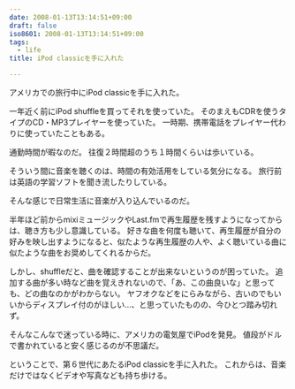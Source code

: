 ```yaml
---
date: 2008-01-13T13:14:51+09:00
draft: false
iso8601: 2008-01-13T13:14:51+09:00
tags:
  - life
title: iPod classicを手に入れた

---
```


アメリカでの旅行中にiPod classicを手に入れた。

一年近く前にiPod shuffleを買ってそれを使っていた。
そのまえもCDRを使うタイプのCD・MP3プレイヤーを使っていた。
一時期、携帯電話をプレイヤー代わりに使っていたこともある。

通勤時間が暇なのだ。
往復２時間超のうち１時間くらいは歩いている。

そういう間に音楽を聴くのは、時間の有効活用をしている気分になる。
旅行前は英語の学習ソフトを聞き流したりしている。

そんな感じで日常生活に音楽が入り込んでいるのだ。

半年ほど前からmixiミュージックやLast.fmで再生履歴を残すようになってからは、聴き方も少し意識している。
好きな曲を何度も聴いて、再生履歴が自分の好みを映し出すようになると、似たような再生履歴の人や、よく聴いている曲に似たような曲をお奨めしてくれるからだ。

しかし、shuffleだと、曲を確認することが出来ないというのが困っていた。
追加する曲が多い時など曲を覚えきれないので、「あ、この曲良いな」と思っても、どの曲なのかがわからない。
ヤフオクなどをにらみながら、古いのでもいいからディスプレイ付のがほしい…、と思っていたものの、今ひとつ踏み切れず。

そんなこんなで迷っている時に、アメリカの電気屋でiPodを発見。
値段がドルで書かれていると安く感じるのが不思議だ。

ということで、第６世代にあたるiPod classicを手に入れた。
これからは、音楽だけではなくビデオや写真なども持ち歩ける。
